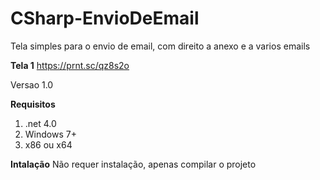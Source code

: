 # CSharp-EnvioDeEmail
Tela simples para o envio de email, com direito a anexo e a varios emails

<b>Tela 1</b>
https://prnt.sc/qz8s2o

Versao 1.0

<b>Requisitos</b>
<ol>
 <li>.net 4.0</li>
 <li>Windows 7+</li>
 <li>x86 ou x64</li>
</ol>

<b>Intalação</b>
Não requer instalação, apenas compilar o projeto 
